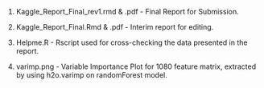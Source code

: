 1) Kaggle_Report_Final_rev1.rmd & .pdf - Final Report for Submission. 

2) Kaggle_Report_Final.Rmd & .pdf - Interim report for editing. 

3) Helpme.R - Rscript used for cross-checking the data presented in the report. 

4) varimp.png - Variable Importance Plot for 1080 feature matrix, extracted by using h2o.varimp on randomForest model. 